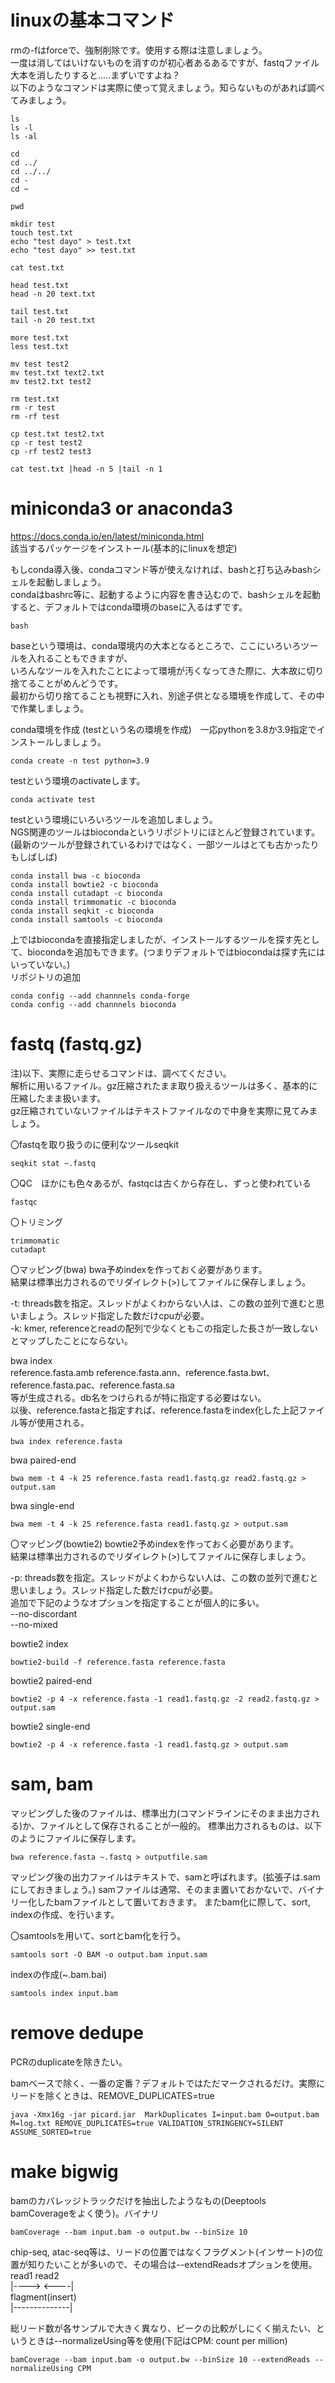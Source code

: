 # linuxの基本コマンド
rmの-fはforceで、強制削除です。使用する際は注意しましょう。  
一度は消してはいけないものを消すのが初心者あるあるですが、fastqファイル大本を消したりすると.....まずいですよね？  
以下のようなコマンドは実際に使って覚えましょう。知らないものがあれば調べてみましょう。  

```
ls
ls -l
ls -al

cd
cd ../
cd ../../
cd -
cd ~

pwd

mkdir test
touch test.txt
echo "test dayo" > test.txt
echo "test dayo" >> test.txt

cat test.txt

head test.txt
head -n 20 text.txt

tail test.txt
tail -n 20 test.txt

more test.txt
less test.txt

mv test test2
mv test.txt text2.txt
mv test2.txt test2

rm test.txt
rm -r test
rm -rf test

cp test.txt test2.txt
cp -r test test2
cp -rf test2 test3

cat test.txt |head -n 5 |tail -n 1
```

# miniconda3 or anaconda3
https://docs.conda.io/en/latest/miniconda.html  
該当するパッケージをインストール(基本的にlinuxを想定)  
  
もしconda導入後、condaコマンド等が使えなければ、bashと打ち込みbashシェルを起動しましょう。  
condaはbashrc等に、起動するように内容を書き込むので、bashシェルを起動すると、デフォルトではconda環境のbaseに入るはずです。  
```
bash
```
  
baseという環境は、conda環境内の大本となるところで、ここにいろいろツールを入れることもできますが、  
いろんなツールを入れたことによって環境が汚くなってきた際に、大本故に切り捨てることがめんどうです。  
最初から切り捨てることも視野に入れ、別途子供となる環境を作成して、その中で作業しましょう。  

  
conda環境を作成 (testという名の環境を作成)　一応pythonを3.8か3.9指定でインストールしましょう。  
```
conda create -n test python=3.9
```
  
testという環境のactivateします。  
```
conda activate test
```
  
testという環境にいろいろツールを追加しましょう。  
NGS関連のツールはbiocondaというリポジトリにほとんど登録されています。  
(最新のツールが登録されているわけではなく、一部ツールはとても古かったりもしばしば)  
  
```
conda install bwa -c bioconda
conda install bowtie2 -c bioconda
conda install cutadapt -c bioconda
conda install trimmomatic -c bioconda
conda install seqkit -c bioconda
conda install samtools -c bioconda
```

上ではbiocondaを直接指定しましたが、インストールするツールを探す先として、biocondaを追加もできます。(つまりデフォルトではbiocondaは探す先にはいっていない。)  
リポジトリの追加  
```
conda config --add channnels conda-forge
conda config --add channnels bioconda
```
  
# fastq (fastq.gz)
注)以下、実際に走らせるコマンドは、調べてください。  
解析に用いるファイル。gz圧縮されたまま取り扱えるツールは多く、基本的に圧縮したまま扱います。  
gz圧縮されていないファイルはテキストファイルなので中身を実際に見てみましょう。  
  
〇fastqを取り扱うのに便利なツールseqkit  
```
seqkit stat ~.fastq
```
  
〇QC　ほかにも色々あるが、fastqcは古くから存在し、ずっと使われている  
```
fastqc
```
〇トリミング  
```
trimmomatic
cutadapt
```
  
〇マッピング(bwa) 
bwa予めindexを作っておく必要があります。    
結果は標準出力されるのでリダイレクト(>)してファイルに保存しましょう。  
  
-t: threads数を指定。スレッドがよくわからない人は、この数の並列で進むと思いましょう。スレッド指定した数だけcpuが必要。  
-k: kmer, referenceとreadの配列で少なくともこの指定した長さが一致しないとマップしたことにならない。


bwa index  
reference.fasta.amb reference.fasta.ann、reference.fasta.bwt、reference.fasta.pac、reference.fasta.sa  
等が生成される。db名をつけられるが特に指定する必要はない。  
以後、reference.fastaと指定すれば、reference.fastaをindex化した上記ファイル等が使用される。  
```
bwa index reference.fasta
```

bwa paired-end
```
bwa mem -t 4 -k 25 reference.fasta read1.fastq.gz read2.fastq.gz > output.sam
```
bwa single-end
```
bwa mem -t 4 -k 25 reference.fasta read1.fastq.gz > output.sam
```

〇マッピング(bowtie2) 
bowtie2予めindexを作っておく必要があります。  
結果は標準出力されるのでリダイレクト(>)してファイルに保存しましょう。  
  
-p: threads数を指定。スレッドがよくわからない人は、この数の並列で進むと思いましょう。スレッド指定した数だけcpuが必要。  
追加で下記のようなオプションを指定することが個人的に多い。  
--no-discordant  
--no-mixed  

bowtie2 index  
```
bowtie2-build -f reference.fasta reference.fasta
```
  
bowtie2 paired-end  
```
bowtie2 -p 4 -x reference.fasta -1 read1.fastq.gz -2 read2.fastq.gz > output.sam
```
  
bowtie2 single-end  
```
bowtie2 -p 4 -x reference.fasta -1 read1.fastq.gz > output.sam
```
  
# sam, bam
マッピングした後のファイルは、標準出力(コマンドラインにそのまま出力される)か、ファイルとして保存されることが一般的。
標準出力されるものは、以下のようにファイルに保存します。
```
bwa reference.fasta ~.fastq > outputfile.sam
```

マッピング後の出力ファイルはテキストで、samと呼ばれます。(拡張子は.samにしておきましょう。)
samファイルは通常、そのまま置いておかないで、バイナリー化したbamファイルとして置いておきます。
またbam化に際して、sort, indexの作成、を行います。

〇samtoolsを用いて、sortとbam化を行う。
```
samtools sort -O BAM -o output.bam input.sam 
```
indexの作成(~.bam.bai)
```
samtools index input.bam
```

# remove dedupe
PCRのduplicateを除きたい。

bamベースで除く、一番の定番？デフォルトではただマークされるだけ。実際にリードを除くときは、REMOVE_DUPLICATES=true
```
java -Xmx16g -jar picard.jar  MarkDuplicates I=input.bam O=output.bam  M=log.txt REMOVE_DUPLICATES=true VALIDATION_STRINGENCY=SILENT ASSUME_SORTED=true
```
# make bigwig

bamのカバレッジトラックだけを抽出したようなもの(Deeptools bamCoverageをよく使う)。バイナリ
```
bamCoverage --bam input.bam -o output.bw --binSize 10
```

chip-seq, atac-seq等は、リードの位置ではなくフラグメント(インサート)の位置が知りたいことが多いので、その場合は--extendReadsオプションを使用。  
 read1    read2  
|---->    <----|  
flagment(insert)  
|--------------|


総リード数が各サンプルで大きく異なり、ピークの比較がしにくく揃えたい、というときは--normalizeUsing等を使用(下記はCPM: count per million)  
```
bamCoverage --bam input.bam -o output.bw --binSize 10 --extendReads --normalizeUsing CPM
```
